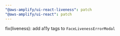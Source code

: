 ```yaml
---
"@aws-amplify/ui-react-liveness": patch
"@aws-amplify/ui-react": patch
---
```


fix(liveness): add a11y tags to `FaceLivenessErrorModal`
